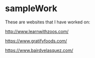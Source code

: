 # sampleWork

These are websites that I have worked on:

http://www.learnwithzoos.com/

https://www.gratifyfoods.com/

https://www.bairdvelasquez.com/
